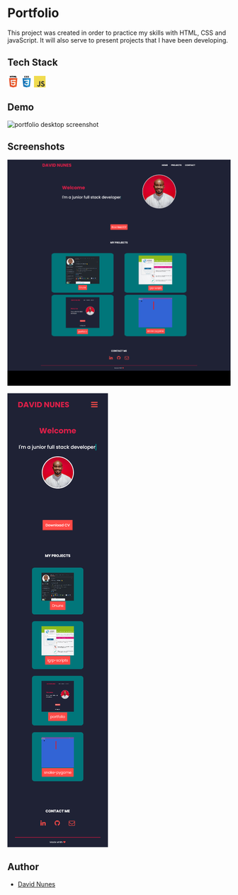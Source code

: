 # Portfolio

This project was created in order to practice my skills with HTML, CSS and javaScript. It will also serve to present projects that I have been developing.


## Tech Stack

<img alt="HTML5" width="26px" src="https://raw.githubusercontent.com/github/explore/80688e429a7d4ef2fca1e82350fe8e3517d3494d/topics/html/html.png" />

<img alt="CSS3" width="26px" src="https://raw.githubusercontent.com/github/explore/80688e429a7d4ef2fca1e82350fe8e3517d3494d/topics/css/css.png" />

<img alt="JavaScript" width="26px" src="https://raw.githubusercontent.com/github/explore/80688e429a7d4ef2fca1e82350fe8e3517d3494d/topics/javascript/javascript.png" />

  
## Demo

![portfolio desktop screenshot](project-gif.gif)
  
## Screenshots


![portfolio desktop screenshot](portfolio_fP.png)

![portfolio desktop screenshot](portfolio_fPm.png)

  
## Author

- [David Nunes](https://www.github.com/Dnuns)
